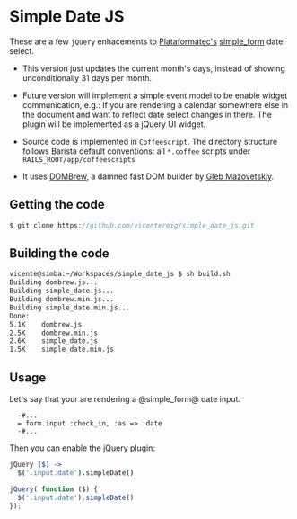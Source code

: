 # Simple Date JS
These are a few `jQuery` enhacements to [Plataformatec's](http://twitter.com/#!/plataformatec) [simple_form](https://github.com/plataformatec/simple_form) date select.

* This version just updates the current month's days, instead of showing unconditionally 31 days per month.

* Future version will implement a simple event model to be enable widget communication, e.g.: If you are rendering a calendar somewhere else in the document and want to reflect date select changes in there. The plugin will be implemented as a jQuery UI widget.

* Source code is implemented in `Coffeescript`. The directory structure follows Barista default conventions: all `*.coffee` scripts under `RAILS_ROOT/app/coffeescripts`

* It uses [DOMBrew](https://github.com/glebm/DOMBrew), a damned fast DOM builder by [Gleb Mazovetskiy](https://github.com/glebm).

## Getting the code
```javascript
$ git clone https://github.com/vicentereig/simple_date_js.git
```
## Building the code
```bash
vicente@simba:~/Workspaces/simple_date_js $ sh build.sh
Building dombrew.js...
Building simple_date.js...
Building dombrew.min.js...
Building simple_date.min.js...
Done:
5.1K	dombrew.js
2.5K	dombrew.min.js
2.6K	simple_date.js
1.5K	simple_date.min.js
```

## Usage
Let's say that your are rendering a @simple_form@ date input.

```haml
  -#...
  = form.input :check_in, :as => :date
  -#...
```
Then you can enable the jQuery plugin:

```coffeescript
jQuery ($) ->
  $('.input.date').simpleDate()
```

```javascript
jQuery( function ($) {
  $('.input.date').simpleDate()
});
```
